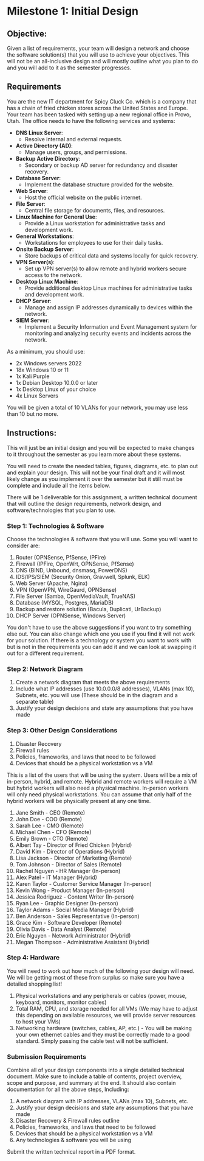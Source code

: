 # Milestone 1: Initial Design

## Objective:

Given a list of requirements, your team will design a network and choose the software solution(s) that you will use to achieve your objectives. This will not be an all-inclusive design and will mostly outline what you plan to do and you will add to it as the semester progresses.

## Requirements

You are the new IT department for Spicy Cluck Co. which is a company that has a chain of fried chicken stores across the United States and Europe. Your team has been tasked with setting up a new regional office in Provo, Utah. The office needs to have the following services and systems:

- **DNS Linux Server**:
   - Resolve internal and external requests.
- **Active Directory (AD)**:
   - Manage users, groups, and permissions.
- **Backup Active Directory**:
   - Secondary or backup AD server for redundancy and disaster recovery.
- **Database Server**:
   - Implement the database structure provided for the website.
- **Web Server**:
   - Host the official website on the public internet.
- **File Server**:
   - Central file storage for documents, files, and resources.
- **Linux Machine for General Use**:
   - Provide a Linux workstation for administrative tasks and development work.
- **General Workstations**:
    - Workstations for employees to use for their daily tasks.
- **Onsite Backup Server**:
    - Store backups of critical data and systems locally for quick recovery.
- **VPN Server(s)**:
    - Set up VPN server(s) to allow remote and hybrid workers secure access to the network.
- **Desktop Linux Machine**:
    - Provide additional desktop Linux machines for administrative tasks and development work.
- **DHCP Server**:
   - Manage and assign IP addresses dynamically to devices within the network.
- **SIEM Server**:
   - Implement a Security Information and Event Management system for monitoring and analyzing security events and incidents across the network.

As a minimum, you should use:

- 2x Windows servers 2022
- 18x Windows 10 or 11
- 1x Kali Purple
- 1x Debian Desktop 10.0.0 or later
- 1x Desktop Linux of your choice
- 4x Linux Servers

You will be given a total of 10 VLANs for your network, you may use less than 10 but no more.

## Instructions:

This will just be an initial design and you will be expected to make changes to it throughout the semester as you learn more about these systems.

You will need to create the needed tables, figures, diagrams, etc. to plan out and explain your design. This will not be your final draft and it will most likely change as you implement it over the semester but it still must be complete and include all the items below. 

There will be 1 deliverable for this assignment, a written technical document that will outline the design requirements, network design, and software/technologies that you plan to use.

### Step 1: Technologies & Software

Choose the technologies & software that you will use. Some you will want to consider are:

1. Router (OPNSense, PfSense, IPFire)
1. Firewall (IPFire, OpenWrt, OPNSense, PfSense)
1. DNS (BIND, Unbound, dnsmasq, PowerDNS)
1. IDS/IPS/SIEM (Security Onion, Gravwell, Splunk, ELK)
1. Web Server (Apache, Nginx)
1. VPN (OpenVPN, WireGaurd, OPNSense)
1. File Server (Samba, OpenMediaVault, TrueNAS)
1. Database (MYSQL, Postgres, MariaDB)
1. Backup and restore solution (Bacula, Duplicati, UrBackup)
1. DHCP Server (OPNSense, Windows Server)

You don't have to use the above suggestions if you want to try something else out. You can also change which one you use if you find it will not work for your solution. If there is a technology or system you want to work with but is not in the requirements you can add it and we can look at swapping it out for a different requirement. 

### Step 2: Network Diagram 

1. Create a network diagram that meets the above requirements
1. Include what IP addresses (use 10.0.0.0/8 addresses), VLANs (max 10), Subnets, etc. you will use (These should be in the diagram and a separate table)
1. Justify your design decisions and state any assumptions that you have made

### Step 3: Other Design Considerations 

1. Disaster Recovery
1. Firewall rules
1. Policies, frameworks, and laws that need to be followed
1. Devices that should be a physical workstation vs a VM

This is a list of the users that will be using the system. Users will be a mix of in-person, hybrid, and remote. Hybrid and remote workers will require a VM but hybrid workers will also need a physical machine. In-person workers will only need physical workstations. You can assume that only half of the hybrid workers will be physically present at any one time.

1. Jane Smith - CEO (Remote)
1. John Doe - COO (Remote)
1. Sarah Lee - CMO (Remote)
1. Michael Chen - CFO (Remote)
1. Emily Brown - CTO (Remote)
1. Albert Tay - Director of Fried Chicken (Hybrid)
1. David Kim - Director of Operations (Hybrid)
1. Lisa Jackson - Director of Marketing (Remote)
1. Tom Johnson - Director of Sales (Remote)
1. Rachel Nguyen - HR Manager (In-person)
1. Alex Patel - IT Manager (Hybrid)
1. Karen Taylor - Customer Service Manager (In-person)
1. Kevin Wong - Product Manager (In-person)
1. Jessica Rodriguez - Content Writer (In-person)
1. Ryan Lee - Graphic Designer (In-person)
1. Taylor Adams - Social Media Manager (Hybrid)
1. Ben Anderson - Sales Representative (In-person)
1. Grace Kim - Software Developer (Remote)
1. Olivia Davis - Data Analyst (Remote)
1. Eric Nguyen - Network Administrator (Hybrid)
1. Megan Thompson - Administrative Assistant (Hybrid)

### Step 4: Hardware

You will need to work out how much of the following your design will need. We will be getting most of these from surplus so make sure you have a detailed shopping list!

1. Physical workstations and any peripherals or cables (power, mouse, keyboard, monitors, monitor cables)
1. Total RAM, CPU, and storage needed for all VMs (We may have to adjust this depending on available resources, we will provide server resources  to host your VMs)
1. Networking hardware (switches, cables, AP, etc.) - You will be making your own ethernet cables and they must be correctly made to a good standard. Simply passing the cable test will not be sufficient.

### Submission Requirements

Combine all of your design components into a single detailed technical document. Make sure to include a table of contents, project overview, scope and purpose, and summary at the end. It should also contain documentation for all the above steps, Including:

1. A network diagram with IP addresses, VLANs (max 10), Subnets, etc.
1. Justify your design decisions and state any assumptions that you have made
1. Disaster Recovery & Firewall rules outline
1. Policies, frameworks, and laws that need to be followed
1. Devices that should be a physical workstation vs a VM
1. Any technologies & software you will be using

Submit the written technical report in a PDF format.
